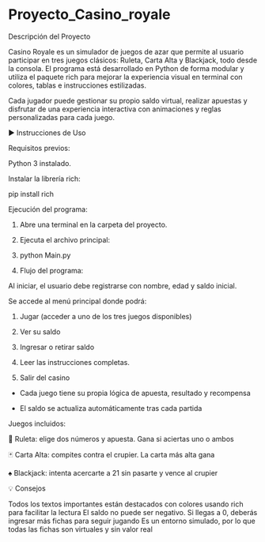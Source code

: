 # Proyecto_Casino_royale
Descripción del Proyecto

Casino Royale es un simulador de juegos de azar que permite al usuario participar en tres juegos clásicos: Ruleta, Carta Alta y Blackjack, todo desde la consola. El programa está desarrollado en Python de forma modular y utiliza el paquete rich para mejorar la experiencia visual en terminal con colores, tablas e instrucciones estilizadas.

Cada jugador puede gestionar su propio saldo virtual, realizar apuestas y disfrutar de una experiencia interactiva con animaciones y reglas personalizadas para cada juego.

▶️ Instrucciones de Uso

  Requisitos previos:

  Python 3 instalado.

  Instalar la librería rich:

  pip install rich

Ejecución del programa:

1. Abre una terminal en la carpeta del proyecto.

2.  Ejecuta el archivo principal:

3.  python Main.py

4.  Flujo del programa:

Al iniciar, el usuario debe registrarse con nombre, edad y saldo inicial.

Se accede al menú principal donde podrá:

 1. Jugar (acceder a uno de los tres juegos disponibles)

 2. Ver su saldo

 3. Ingresar o retirar saldo

 4. Leer las instrucciones completas.

 5. Salir del casino

- Cada juego tiene su propia lógica de apuesta, resultado y recompensa

- El saldo se actualiza automáticamente tras cada partida

Juegos incluidos:

🎰 Ruleta: elige dos números y apuesta. Gana si aciertas uno o ambos

🃏 Carta Alta: compites contra el crupier. La carta más alta gana

♠️ Blackjack: intenta acercarte a 21 sin pasarte y vence al crupier

💡 Consejos

Todos los textos importantes están destacados con colores usando rich para facilitar la lectura
El saldo no puede ser negativo. Si llegas a 0, deberás ingresar más fichas para seguir jugando
Es un entorno simulado, por lo que todas las fichas son virtuales y sin valor real
